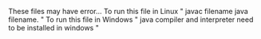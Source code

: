 These files may have error...
To run this file in Linux " javac filename
                            java filename. "
To run this file in Windows " java compiler and interpreter need to be installed in windows "
